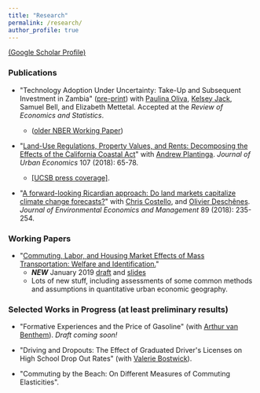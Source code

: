 ```yaml
---
title: "Research"
permalink: /research/
author_profile: true
---
```


[(Google Scholar Profile)](https://scholar.google.com/citations?user=lQ4Yvs4AAAAJ)

### Publications

* "Technology Adoption Under Uncertainty: Take-Up and Subsequent Investment in Zambia" ([pre-print](https://www.mitpressjournals.org/doi/pdf/10.1162/rest_a_00823)) with [Paulina Oliva][poliva], [Kelsey Jack][kjack], Samuel Bell, and Elizabeth Mettetal.  Accepted at the *Review of Economics and Statistics*.
    * ([older NBER Working Paper](https://www.nber.org/papers/w21414))

* "[Land-Use Regulations, Property Values, and Rents: Decomposing the Effects of the California Coastal Act](https://www.sciencedirect.com/science/article/pii/S0094119018300421)" with [Andrew Plantinga][aplantinga]. *Journal of Urban Economics* 107 (2018): 65-78.
    * [[UCSB press coverage]](http://www.news.ucsb.edu/2018/019175/value-proposition).

* "[A forward-looking Ricardian approach: Do land markets capitalize climate change forecasts?](https://www.sciencedirect.com/science/article/pii/S0095069618301177)" with [Chris Costello][ccostello], and [Olivier Deschênes][odeschenes]. *Journal of Environmental Economics and Management* 89 (2018): 235-254.

### Working Papers

* "[Commuting, Labor, and Housing Market Effects of Mass Transportation: Welfare and Identification.](https://cseveren.github.io/files/20190130_Severen_LAMetro_New.pdf)"
    * **_NEW_** January 2019 [draft](https://cseveren.github.io/files/20190130_Severen_LAMetro_New.pdf) and [slides](https://cseveren.github.io/files/201901_Severen_LAMetro.pdf)
    * Lots of new stuff, including assessments of some common methods and assumptions in quantitative urban economic geography.

### Selected Works in Progress (at least preliminary results)

* "Formative Experiences and the Price of Gasoline" (with [Arthur van Benthem][avb]). *Draft coming soon!*

* "Driving and Dropouts: The Effect of Graduated Driver's Licenses on High School Drop Out Rates" (with [Valerie Bostwick][vkb]).

* "Commuting by the Beach: On Different Measures of Commuting Elasticities".


[aplantinga]: https://www.bren.ucsb.edu/people/Faculty/andrew_plantinga.htm
[avb]: http://www.arthurvanbenthem.com/
[ccostello]: https://christopherjcostello.com/
[kjack]: https://sites.tufts.edu/kjack/
[odeschenes]: https://econ.ucsb.edu/~olivier/
[poliva]: https://dornsife.usc.edu/paulina-oliva/
[vkb]: https://vkbostwick.weebly.com/
